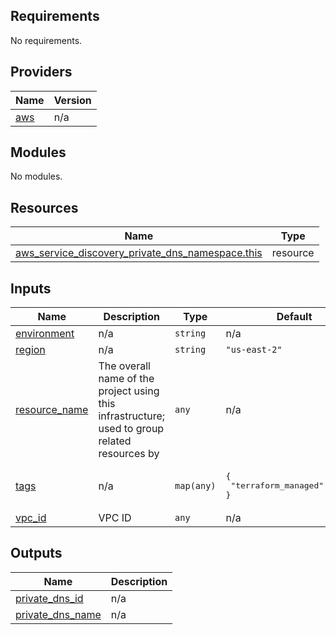 ## Requirements

No requirements.

## Providers

| Name | Version |
|------|---------|
| <a name="provider_aws"></a> [aws](#provider\_aws) | n/a |

## Modules

No modules.

## Resources

| Name | Type |
|------|------|
| [aws_service_discovery_private_dns_namespace.this](https://registry.terraform.io/providers/hashicorp/aws/latest/docs/resources/service_discovery_private_dns_namespace) | resource |

## Inputs

| Name | Description | Type | Default | Required |
|------|-------------|------|---------|:--------:|
| <a name="input_environment"></a> [environment](#input\_environment) | n/a | `string` | n/a | yes |
| <a name="input_region"></a> [region](#input\_region) | n/a | `string` | `"us-east-2"` | no |
| <a name="input_resource_name"></a> [resource\_name](#input\_resource\_name) | The overall name of the project using this infrastructure; used to group related resources by | `any` | n/a | yes |
| <a name="input_tags"></a> [tags](#input\_tags) | n/a | `map(any)` | <pre>{<br>  "terraform_managed": "true"<br>}</pre> | no |
| <a name="input_vpc_id"></a> [vpc\_id](#input\_vpc\_id) | VPC ID | `any` | n/a | yes |

## Outputs

| Name | Description |
|------|-------------|
| <a name="output_private_dns_id"></a> [private\_dns\_id](#output\_private\_dns\_id) | n/a |
| <a name="output_private_dns_name"></a> [private\_dns\_name](#output\_private\_dns\_name) | n/a |
